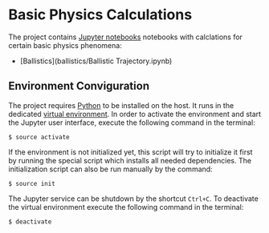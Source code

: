 # Basic Physics Calculations

The project contains [Jupyter notebooks](https://jupyter.org) notebooks with calclations for certain basic physics phenomena:

* [Ballistics](ballistics/Ballistic Trajectory.ipynb)

## Environment Conviguration

The project requires [Python](https://www.python.org) to be installed on the host. It runs in the dedicated [virtual environment](https://virtualenv.pypa.io/en/latest/). In order to activate the environment and start the Jupyter user interface, execute the following command in the terminal:

```shell
$ source activate
```

If the environment is not initialized yet, this script will try to initialize it first by running the special script which installs all needed dependencies. The initialization script can also be run manually by the command:

```shell
$ source init
```

The Jupyter service can be shutdown by the shortcut `Ctrl+C`. To deactivate the virtual environment execute the following command in the terminal:

```shell
$ deactivate
```
